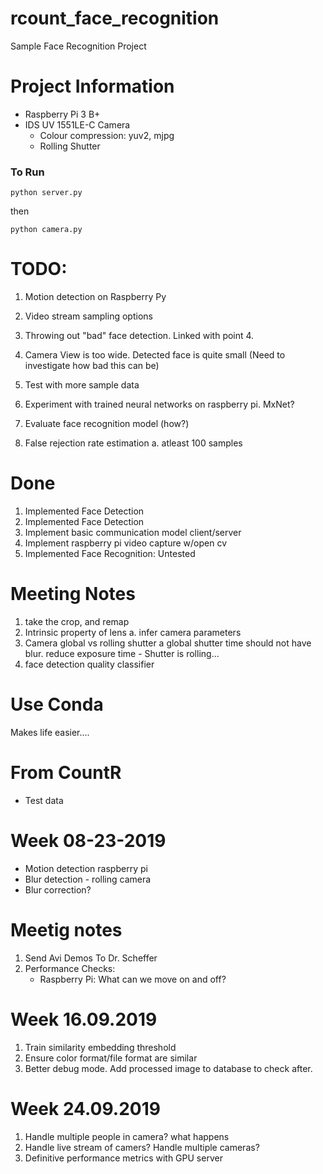 # rcount_face_recognition
Sample Face Recognition Project

# Project Information
- Raspberry Pi 3 B+
- IDS UV 1551LE-C Camera
    - Colour compression: yuv2, mjpg
    - Rolling Shutter


### To Run
`
python server.py
`

then

`
python camera.py
`

# TODO:
1. Motion detection on Raspberry Py
2. Video stream sampling options
3. Throwing out "bad" face detection. Linked with point 4.
4. Camera View is too wide. Detected face is quite small (Need to investigate how bad this can be)

5. Test with more sample data
6. Experiment with trained neural networks on raspberry pi. MxNet?
7. Evaluate face recognition model (how?)

8. False rejection rate estimation
    a. atleast 100 samples


# Done
1. Implemented Face Detection
4. Implemented Face Detection
2. Implement basic communication model client/server
3. Implement raspberry pi video capture w/open cv 
4. Implemented Face Recognition: Untested

# Meeting Notes 
1. take the crop, and remap
2. Intrinsic property of lens
    a. infer camera parameters
3. Camera global vs rolling shutter
    a global shutter time should not have blur. reduce exposure time
        - Shutter is rolling...
4. face detection quality classifier

# Use Conda
Makes life easier....

# From CountR
- Test data

# Week 08-23-2019
- Motion detection raspberry pi
- Blur detection - rolling camera
- Blur correction?

# Meetig notes
1. Send Avi Demos To Dr. Scheffer
2. Performance Checks: 
    - Raspberry Pi: What can we move on and off?

# Week 16.09.2019
1. Train similarity embedding threshold
2. Ensure color format/file format are similar
3. Better debug mode. Add processed image to database to check after.

# Week 24.09.2019
1. Handle multiple people in camera? what happens
2. Handle live stream of camers? Handle multiple cameras?
3. Definitive performance metrics with GPU server
